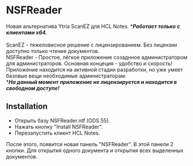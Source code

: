 # NSFReader
Новая альтернатива Ytria ScanEZ для HCL Notes. ****Работает только с клиентами x64.***\
\
ScanEZ - тяжеловесное решение с лицензированием. Без лицензии доступно только чтение документов.\
NSFReader - Простое, лёгкое приложение созаднное администратором для администраторов. Основная концеция - удобство и скорость!\
Приложение находится на активной стадии разработки, но уже умеет базовые вещи необходимые администраторам.\
****На данный момент приложение не лицензируется и находится в свободном доступе!***

## Installation
* Открыть базу NSFReader.ntf (ODS 55).
* Нажать кнопку "Install NSFReader".
* Перезапустить клиент HCL Notes.

После этого, появится новая панель "NSFReader". В этой панели 2 кнопки. Для открытия одного документа и открытия всех выделенных документов.